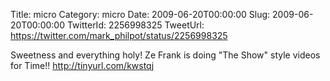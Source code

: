 Title: micro
Category: micro
Date: 2009-06-20T00:00:00
Slug: 2009-06-20T00:00:00
TwitterId: 2256998325
TweetUrl: https://twitter.com/mark_philpot/status/2256998325

Sweetness and everything holy! Ze Frank is doing "The Show" style videos for Time!!  http://tinyurl.com/kwstqj
